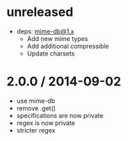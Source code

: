 unreleased
==========

  * deps: mime-db@1.x
    - Add new mime types
    - Add additional compressible
    - Update charsets


2.0.0 / 2014-09-02
==================

  * use mime-db
  * remove .get()
  * specifications are now private
  * regex is now private
  * stricter regex
